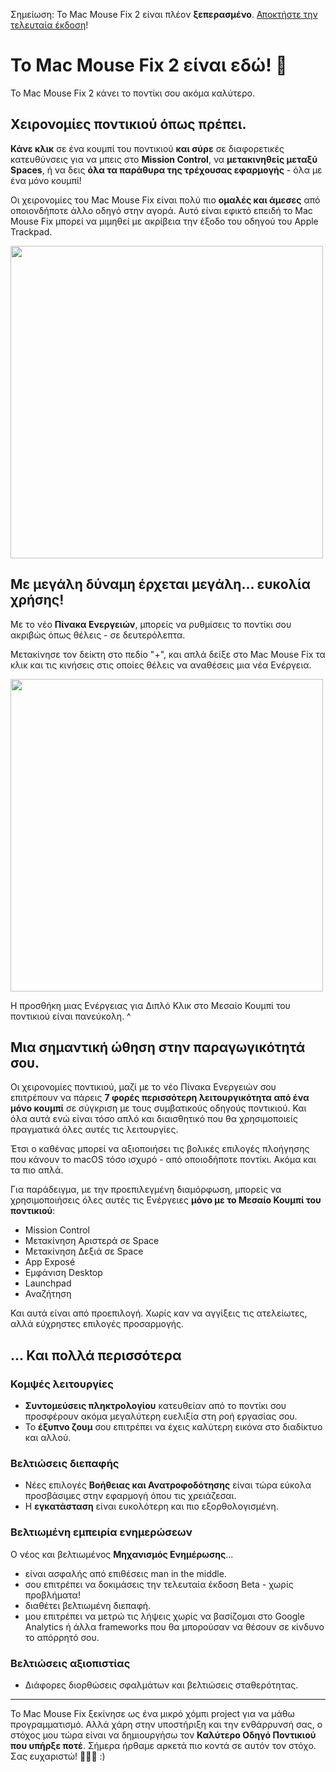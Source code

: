 Σημείωση: Το Mac Mouse Fix 2 είναι πλέον **ξεπερασμένο**. [Αποκτήστε την τελευταία έκδοση](https://github.com/noah-nuebling/mac-mouse-fix/releases)!

# Το Mac Mouse Fix 2 είναι εδώ! 🎉

Το Mac Mouse Fix 2 κάνει το ποντίκι σου ακόμα καλύτερο.

## Χειρονομίες ποντικιού όπως πρέπει.

**Κάνε κλικ** σε ένα κουμπί του ποντικιού **και σύρε** σε διαφορετικές κατευθύνσεις για να μπεις στο **Mission Control**, να **μετακινηθείς μεταξύ Spaces**, ή να δεις **όλα τα παράθυρα της τρέχουσας εφαρμογής** - όλα με ένα μόνο κουμπί!

Οι χειρονομίες του Mac Mouse Fix είναι πολύ πιο **ομαλές και άμεσες** από οποιονδήποτε άλλο οδηγό στην αγορά.
Αυτό είναι εφικτό επειδή το Mac Mouse Fix μπορεί να μιμηθεί με ακρίβεια την έξοδο του οδηγού του Apple Trackpad.

<img width=500px src="https://user-images.githubusercontent.com/40808343/149643011-cc3311f1-af5c-453a-8206-2c6496d73d61.gif">

## Με μεγάλη δύναμη έρχεται μεγάλη... ευκολία χρήσης!

Με το νέο **Πίνακα Ενεργειών**, μπορείς να ρυθμίσεις το ποντίκι σου ακριβώς όπως θέλεις - σε δευτερόλεπτα.

Μετακίνησε τον δείκτη στο πεδίο "+", και απλά δείξε στο Mac Mouse Fix τα κλικ και τις κινήσεις στις οποίες θέλεις να αναθέσεις μια νέα Ενέργεια.

<img width=500px src="https://user-images.githubusercontent.com/40808343/149642392-d0e25cf9-b49b-4398-b2e9-af2e810c8594.gif">

Η προσθήκη μιας Ενέργειας για Διπλό Κλικ στο Μεσαίο Κουμπί του ποντικιού είναι πανεύκολη. ^

## Μια σημαντική ώθηση στην παραγωγικότητά σου.

Οι χειρονομίες ποντικιού, μαζί με το νέο Πίνακα Ενεργειών σου επιτρέπουν να πάρεις **7 φορές περισσότερη λειτουργικότητα από ένα μόνο κουμπί** σε σύγκριση με τους συμβατικούς οδηγούς ποντικιού. Και όλα αυτά ενώ είναι τόσο απλό και διαισθητικό που θα χρησιμοποιείς πραγματικά όλες αυτές τις λειτουργίες.

Έτσι ο καθένας μπορεί να αξιοποιήσει τις βολικές επιλογές πλοήγησης που κάνουν το macOS τόσο ισχυρό - από οποιοδήποτε ποντίκι. Ακόμα και τα πιο απλά.

Για παράδειγμα, με την προεπιλεγμένη διαμόρφωση, μπορείς να χρησιμοποιήσεις όλες αυτές τις Ενέργειες **μόνο με το Μεσαίο Κουμπί του ποντικιού**:

- Mission Control
- Μετακίνηση Αριστερά σε Space
- Μετακίνηση Δεξιά σε Space
- App Exposé
- Εμφάνιση Desktop
- Launchpad
- Αναζήτηση

Και αυτά είναι από προεπιλογή. Χωρίς καν να αγγίξεις τις ατελείωτες, αλλά εύχρηστες επιλογές προσαρμογής.

## ... Και πολλά περισσότερα

### Κομψές λειτουργίες

- **Συντομεύσεις πληκτρολογίου** κατευθείαν από το ποντίκι σου προσφέρουν ακόμα μεγαλύτερη ευελιξία στη ροή εργασίας σου.
- Το **έξυπνο ζουμ** σου επιτρέπει να έχεις καλύτερη εικόνα στο διαδίκτυο και αλλού.

### Βελτιώσεις διεπαφής

- Νέες επιλογές **Βοήθειας και Ανατροφοδότησης** είναι τώρα εύκολα προσβάσιμες στην εφαρμογή όπου τις χρειάζεσαι.
- Η **εγκατάσταση** είναι ευκολότερη και πιο εξορθολογισμένη.

### Βελτιωμένη εμπειρία ενημερώσεων

Ο νέος και βελτιωμένος **Μηχανισμός Ενημέρωσης**...

- είναι ασφαλής από επιθέσεις man in the middle.
- σου επιτρέπει να δοκιμάσεις την τελευταία έκδοση Beta - χωρίς προβλήματα!
- διαθέτει βελτιωμένη διεπαφή.
- μου επιτρέπει να μετρώ τις λήψεις χωρίς να βασίζομαι στο Google Analytics ή άλλα frameworks που θα μπορούσαν να θέσουν σε κίνδυνο το απόρρητό σου.

### Βελτιώσεις αξιοπιστίας

- Διάφορες διορθώσεις σφαλμάτων και βελτιώσεις σταθερότητας.

---

Το Mac Mouse Fix ξεκίνησε ως ένα μικρό χόμπι project για να μάθω προγραμματισμό. Αλλά χάρη στην υποστήριξη και την ενθάρρυνσή σας, ο στόχος μου τώρα είναι να δημιουργήσω τον **Καλύτερο Οδηγό Ποντικιού που υπήρξε ποτέ**. Σήμερα ήρθαμε αρκετά πιο κοντά σε αυτόν τον στόχο. Σας ευχαριστώ! 🚀🚀🚀 :)